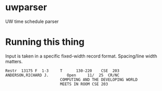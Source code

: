 # uwparser
UW time schedule parser

# Running this thing
Input is taken in a specific fixed-width record format. Spacing/line width matters.

```
Restr  13175 F  1-3     T      130-220    CSE  203      ANDERSON,RICHARD J.        Open     11/  25  CR/NC               
                        COMPUTING AND THE DEVELOPING WORLD                                                                                                                  
                        MEETS IN ROOM CSE 203                                                                                                                               
```
